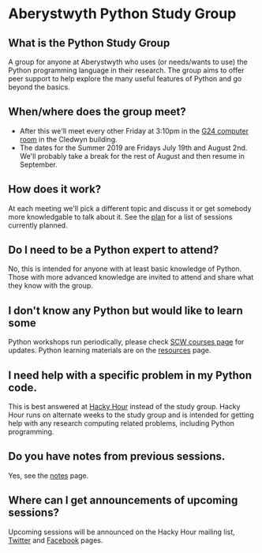 # Aberystwyth Python Study Group

## What is the Python Study Group
A group for anyone at Aberystwyth who uses (or needs/wants to use) the Python programming language in their research. The group aims to offer peer support to help explore the many useful features of Python and go beyond the basics.

## When/where does the group meet?
* After this we'll meet every other Friday at 3:10pm in the [G24 computer room](https://www.aber.ac.uk/en/timetable/zones/penglais/cledwyn/g24/) in the Cledwyn building.
* The dates for the Summer 2019 are Fridays July 19th and August 2nd. We'll probably take a break for the rest of August and then resume in September. 

## How does it work?
At each meeting we'll pick a different topic and discuss it or get somebody more knowledgable to talk about it. See the [plan](plan) for a list of sessions currently planned. 

## Do I need to be a Python expert to attend?
No, this is intended for anyone with at least basic knowledge of Python. Those with more advanced knowledge are invited to attend and share what they know with the group. 

## I don't know any Python but would like to learn some
Python workshops run periodically, please check [SCW courses page](http://tinyurl.com/) for updates. Python learning materials are on the [resources](resources) page.

## I need help with a specific problem in my Python code.
This is best answered at [Hacky Hour](http://tinyurl.com/HackyHourAber) instead of the study group. Hacky Hour runs on alternate weeks to the study group and is intended for getting help with any research computing related problems, including Python programming.

## Do you have notes from previous sessions.
Yes, see the [notes](notes) page.

## Where can I get announcements of upcoming sessions?
Upcoming sessions will be announced on the Hacky Hour mailing list, [Twitter](https://www.twitter.com/HackyHourAber) and [Facebook](https://www.facebook.com/HackyHourAber) pages.
